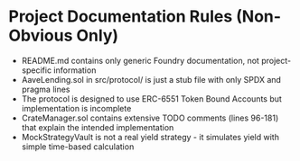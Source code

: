# Project Documentation Rules (Non-Obvious Only)

- README.md contains only generic Foundry documentation, not project-specific information
- AaveLending.sol in src/protocol/ is just a stub file with only SPDX and pragma lines
- The protocol is designed to use ERC-6551 Token Bound Accounts but implementation is incomplete
- CrateManager.sol contains extensive TODO comments (lines 96-181) that explain the intended implementation
- MockStrategyVault is not a real yield strategy - it simulates yield with simple time-based calculation
